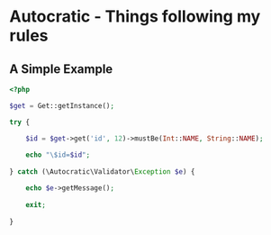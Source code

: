 # Autocratic - Things following my rules

## A Simple Example

```php
<?php

$get = Get::getInstance();

try {

    $id = $get->get('id', 12)->mustBe(Int::NAME, String::NAME);
    
    echo "\$id=$id";
    
} catch (\Autocratic\Validator\Exception $e) {

    echo $e->getMessage();
    
    exit;
    
}

```